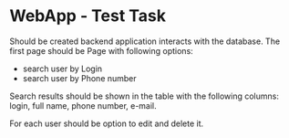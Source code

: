 # WebApp - Test Task

Should be created backend application interacts with the database.
The first page should be Page with following options:
- search user by Login
- search user by Phone number

Search results should be shown in the table with the following columns:
login, full name, phone number, e-mail.


For each user should be option to edit and delete it.

